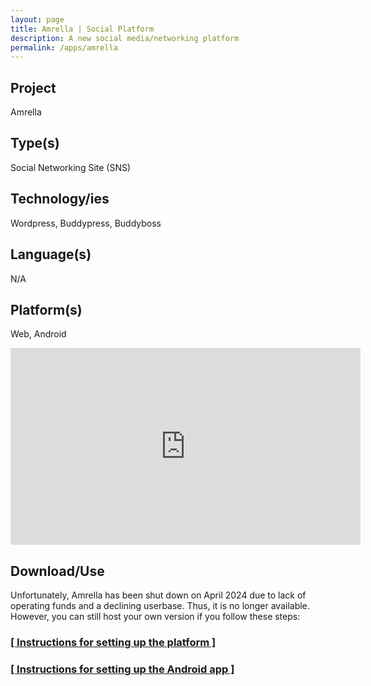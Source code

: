 ```yaml
---
layout: page
title: Amrella | Social Platform
description: A new social media/networking platform
permalink: /apps/amrella
---
```


## Project
Amrella

## Type(s)
Social Networking Site (SNS)

## Technology/ies
Wordpress, Buddypress, Buddyboss

## Language(s)
N/A

## Platform(s)
Web, Android

<iframe width="560" height="315" src="https://www.youtube.com/embed/j1eKwfCIhbk?si=HXD-swYOAr_zo_K_" title="YouTube video player" frameborder="0" allow="accelerometer; autoplay; clipboard-write; encrypted-media; gyroscope; picture-in-picture; web-share" referrerpolicy="strict-origin-when-cross-origin" allowfullscreen></iframe>

## Download/Use

Unfortunately, Amrella has been shut down on April 2024 due to lack of operating funds and a declining userbase. Thus, it is no longer available. However, you can still host your own version if you follow these steps:

### [[ Instructions for setting up the platform ]](https://dewanmukto.com/webdev/diy/socialmedia/2024/03/02/make-your-own-social-platform/)

### [[ Instructions for setting up the Android app ]](https://dewanmukto.com/2022/01/20/website-to-apk/)

